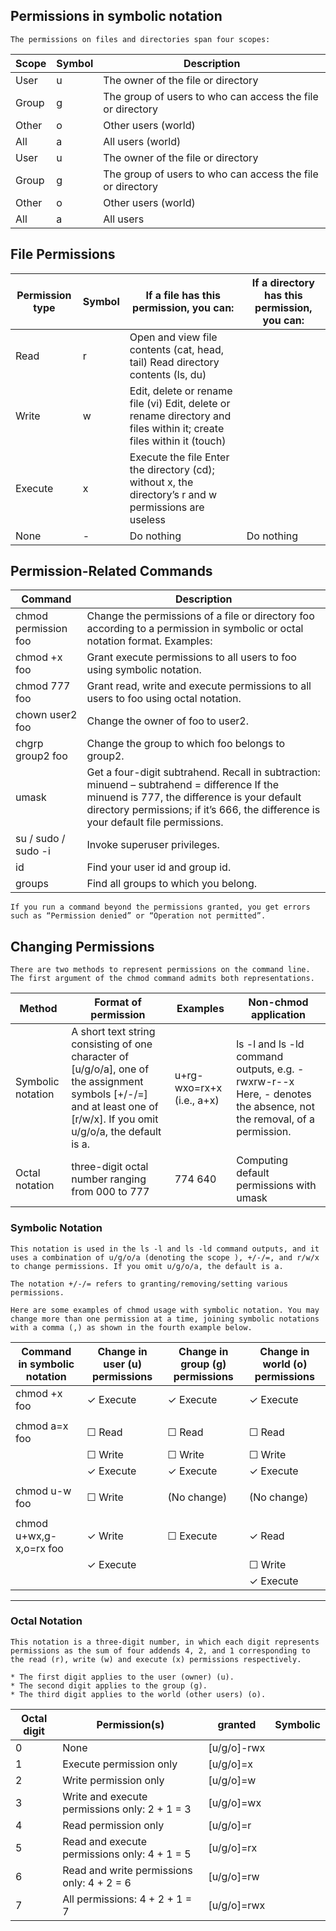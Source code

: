 ## Permissions in symbolic notation

`The permissions on files and directories span four scopes:`

| Scope	| Symbol | Description |
| --- | --- | --- |
| User	| u	| The owner of the file or directory |
| Group	| g	| The group of users to who can access the file or directory |
| Other	| o	| Other users (world) |
| All	| a	| All users (world) |
| User	| u	| The owner of the file or directory |
| Group	| g	|The group of users to who can access the file or directory |
| Other	| o	| Other users (world) |
| All	| a	| All users |

## File Permissions

| Permission type | Symbol	| If a file has this permission, you can: |	If a directory has this permission, you can: |
| --- | --- | --- | --- |
| Read	| r	| Open and view file contents (cat, head, tail)	Read directory contents (ls, du) |
| Write	| w	| Edit, delete or rename file (vi)	Edit, delete or rename directory and files within it; create files within it (touch) |
| Execute | x | Execute the file	Enter the directory (cd); without x, the directory’s r and w permissions are useless |
| None	| -	| Do nothing |	Do nothing |

## Permission-Related Commands

| Command | Description |
| --- | --- |
| chmod permission foo	| Change the permissions of a file or directory foo according to a permission in symbolic or octal notation format. Examples: |
| chmod +x foo | Grant execute permissions to all users to foo using symbolic notation. |
| chmod 777 foo | Grant read, write and execute permissions to all users to foo using octal notation. |
| chown user2 foo |	Change the owner of foo to user2. |
| chgrp group2 foo | Change the group to which foo belongs to group2. |
| umask	| Get a four-digit subtrahend. Recall in subtraction: minuend – subtrahend = difference If the minuend is 777, the difference is your default directory permissions; if it’s 666, the difference is your default file permissions. |
| su / sudo / sudo -i | Invoke superuser privileges. |
| id | Find your user id and group id. |
| groups | Find all groups to which you belong. |

`If you run a command beyond the permissions granted, you get errors such as “Permission denied” or “Operation not permitted”.`

## Changing Permissions

`There are two methods to represent permissions on the command line. The first argument of the chmod command admits both representations.`

| Method | Format of permission	| Examples | Non-chmod application |
| --- | --- | --- | --- |
| Symbolic notation	| A short text string consisting of one character of [u/g/o/a], one of the assignment symbols [+/-/=] and at least one of [r/w/x]. If you omit u/g/o/a, the default is a. | u+rg-wxo=rx+x (i.e., a+x) | ls -l and ls -ld command outputs, e.g. -rwxrw-r--x Here, - denotes the absence, not the removal, of a permission. |
| Octal notation | three-digit octal number ranging from 000 to 777	| 774 640 | Computing default permissions with umask |

### Symbolic Notation

`This notation is used in the ls -l and ls -ld command outputs, and it uses a combination of u/g/o/a (denoting the scope ), +/-/=, and r/w/x to change permissions. If you omit u/g/o/a, the default is a.`

`The notation +/-/= refers to granting/removing/setting various permissions.`

`Here are some examples of chmod usage with symbolic notation. You may change more than one permission at a time, joining symbolic notations with a comma (,) as shown in the fourth example below.`

| Command in symbolic notation | Change in user (u) permissions	| Change in group (g) permissions	| Change in world (o) permissions |
| --- | --- | --- | --- |
| chmod +x foo  | ✓ Execute |✓ Execute | ✓ Execute |
|               |           |           |           |
| chmod a=x foo	| ☐ Read   | ☐ Read    | ☐ Read   |
|               | ☐ Write  | ☐ Write   | ☐ Write  |
|               | ✓ Execute | ✓ Execute | ✓ Execute |
|               |           |            |           |
| chmod u-w foo	| ☐ Write |(No change) | (No change) |
|                |            |            |           |   
| chmod u+wx,g-x,o=rx foo |	✓ Write |  ☐ Execute  | ✓ Read |
|                         | ✓ Execute |            | ☐ Write |
|                         |           |            | ✓ Execute |
----------------------------------------------------------------

### Octal Notation

`This notation is a three-digit number, in which each digit represents permissions as the sum of four addends 4, 2, and 1 corresponding to the read (r), write (w) and execute (x) permissions respectively.`

    * The first digit applies to the user (owner) (u).
    * The second digit applies to the group (g).
    * The third digit applies to the world (other users) (o).

| Octal digit | Permission(s) | granted	| Symbolic |
|--------------|--------------|----------|----------|
| 0	| None | [u/g/o]-rwx |
| 1	| Execute permission only | [u/g/o]=x | 
| 2	| Write permission only | [u/g/o]=w |
| 3	| Write and execute permissions only: 2 + 1 = 3	| [u/g/o]=wx |
| 4	| Read permission only | [u/g/o]=r |
| 5	| Read and execute permissions only: 4 + 1 = 5 | [u/g/o]=rx |
| 6	| Read and write permissions only: 4 + 2 = 6 | [u/g/o]=rw |
| 7	| All permissions: 4 + 2 + 1 = 7 | [u/g/o]=rwx |